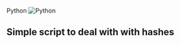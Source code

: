 Python 	![Python](https://img.shields.io/badge/python-3670A0?style=for-the-badge&logo=python&logoColor=ffdd54)
## Simple script to deal with with hashes
